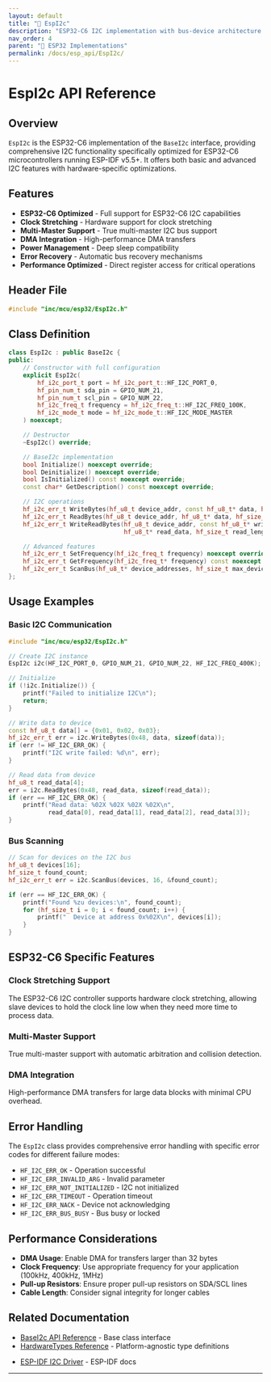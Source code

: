 ```yaml
---
layout: default
title: "🔗 EspI2c"
description: "ESP32-C6 I2C implementation with bus-device architecture and multi-master support"
nav_order: 4
parent: "🔧 ESP32 Implementations"
permalink: /docs/esp_api/EspI2c/
---
```


# EspI2c API Reference
## Overview

`EspI2c` is the ESP32-C6 implementation of the `BaseI2c` interface,
providing comprehensive I2C functionality specifically optimized for ESP32-C6 microcontrollers
running ESP-IDF v5.5+.
It offers both basic and advanced I2C features with hardware-specific optimizations.

## Features

- **ESP32-C6 Optimized** - Full support for ESP32-C6 I2C capabilities
- **Clock Stretching** - Hardware support for clock stretching
- **Multi-Master Support** - True multi-master I2C bus support
- **DMA Integration** - High-performance DMA transfers
- **Power Management** - Deep sleep compatibility
- **Error Recovery** - Automatic bus recovery mechanisms
- **Performance Optimized** - Direct register access for critical operations

## Header File

```cpp
#include "inc/mcu/esp32/EspI2c.h"
```

## Class Definition

```cpp
class EspI2c : public BaseI2c {
public:
    // Constructor with full configuration
    explicit EspI2c(
        hf_i2c_port_t port = hf_i2c_port_t::HF_I2C_PORT_0,
        hf_pin_num_t sda_pin = GPIO_NUM_21,
        hf_pin_num_t scl_pin = GPIO_NUM_22,
        hf_i2c_freq_t frequency = hf_i2c_freq_t::HF_I2C_FREQ_100K,
        hf_i2c_mode_t mode = hf_i2c_mode_t::HF_I2C_MODE_MASTER
    ) noexcept;

    // Destructor
    ~EspI2c() override;

    // BaseI2c implementation
    bool Initialize() noexcept override;
    bool Deinitialize() noexcept override;
    bool IsInitialized() const noexcept override;
    const char* GetDescription() const noexcept override;

    // I2C operations
    hf_i2c_err_t WriteBytes(hf_u8_t device_addr, const hf_u8_t* data, hf_size_t length) noexcept override;
    hf_i2c_err_t ReadBytes(hf_u8_t device_addr, hf_u8_t* data, hf_size_t length) noexcept override;
    hf_i2c_err_t WriteReadBytes(hf_u8_t device_addr, const hf_u8_t* write_data, hf_size_t write_length,
                                hf_u8_t* read_data, hf_size_t read_length) noexcept override;

    // Advanced features
    hf_i2c_err_t SetFrequency(hf_i2c_freq_t frequency) noexcept override;
    hf_i2c_err_t GetFrequency(hf_i2c_freq_t* frequency) const noexcept override;
    hf_i2c_err_t ScanBus(hf_u8_t* device_addresses, hf_size_t max_devices, hf_size_t* found_count) noexcept override;
};
```

## Usage Examples

### Basic I2C Communication

```cpp
#include "inc/mcu/esp32/EspI2c.h"

// Create I2C instance
EspI2c i2c(HF_I2C_PORT_0, GPIO_NUM_21, GPIO_NUM_22, HF_I2C_FREQ_400K);

// Initialize
if (!i2c.Initialize()) {
    printf("Failed to initialize I2C\n");
    return;
}

// Write data to device
const hf_u8_t data[] = {0x01, 0x02, 0x03};
hf_i2c_err_t err = i2c.WriteBytes(0x48, data, sizeof(data));
if (err != HF_I2C_ERR_OK) {
    printf("I2C write failed: %d\n", err);
}

// Read data from device
hf_u8_t read_data[4];
err = i2c.ReadBytes(0x48, read_data, sizeof(read_data));
if (err == HF_I2C_ERR_OK) {
    printf("Read data: %02X %02X %02X %02X\n", 
           read_data[0], read_data[1], read_data[2], read_data[3]);
}
```

### Bus Scanning

```cpp
// Scan for devices on the I2C bus
hf_u8_t devices[16];
hf_size_t found_count;
hf_i2c_err_t err = i2c.ScanBus(devices, 16, &found_count);

if (err == HF_I2C_ERR_OK) {
    printf("Found %zu devices:\n", found_count);
    for (hf_size_t i = 0; i < found_count; i++) {
        printf("  Device at address 0x%02X\n", devices[i]);
    }
}
```

## ESP32-C6 Specific Features

### Clock Stretching Support

The ESP32-C6 I2C controller supports hardware clock stretching, allowing slave devices to hold the
clock line low when they need more time to process data.

### Multi-Master Support

True multi-master support with automatic arbitration and collision detection.

### DMA Integration

High-performance DMA transfers for large data blocks with minimal CPU overhead.

## Error Handling

The `EspI2c` class provides comprehensive error handling with specific error codes for different
failure modes:

- `HF_I2C_ERR_OK` - Operation successful
- `HF_I2C_ERR_INVALID_ARG` - Invalid parameter
- `HF_I2C_ERR_NOT_INITIALIZED` - I2C not initialized
- `HF_I2C_ERR_TIMEOUT` - Operation timeout
- `HF_I2C_ERR_NACK` - Device not acknowledging
- `HF_I2C_ERR_BUS_BUSY` - Bus busy or locked

## Performance Considerations

- **DMA Usage**: Enable DMA for transfers larger than 32 bytes
- **Clock Frequency**: Use appropriate frequency for your application (100kHz, 400kHz, 1MHz)
- **Pull-up Resistors**: Ensure proper pull-up resistors on SDA/SCL lines
- **Cable Length**: Consider signal integrity for longer cables

## Related Documentation

- [BaseI2c API Reference](../api/BaseI2c.md) - Base class interface
- [HardwareTypes Reference](../api/HardwareTypes.md) - Platform-agnostic type definitions
<!-- markdownlint-disable-next-line MD013 -->
- [ESP-IDF I2C Driver](https://docs.espressif.com/projects/esp-idf/en/latest/esp32c6/api-reference/peripherals/i2c.html) - ESP-IDF docs

---


